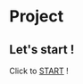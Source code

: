 # Project



## Let's start !

Click to [START](https://st2.depositphotos.com/2393921/6559/i/950/depositphotos_65591463-stock-photo-empty-asphalt-road-with-a.jpg "START") !
